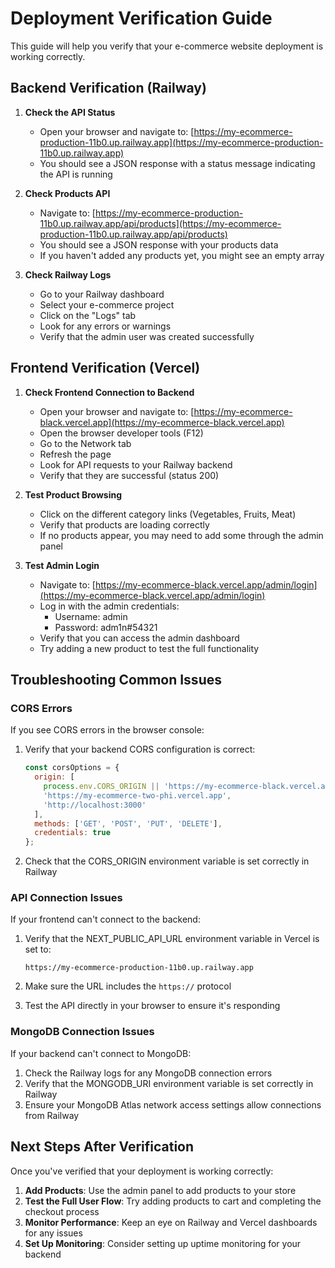 # Deployment Verification Guide

This guide will help you verify that your e-commerce website deployment is working correctly.

## Backend Verification (Railway)

1. **Check the API Status**
   - Open your browser and navigate to: [https://my-ecommerce-production-11b0.up.railway.app](https://my-ecommerce-production-11b0.up.railway.app)
   - You should see a JSON response with a status message indicating the API is running

2. **Check Products API**
   - Navigate to: [https://my-ecommerce-production-11b0.up.railway.app/api/products](https://my-ecommerce-production-11b0.up.railway.app/api/products)
   - You should see a JSON response with your products data
   - If you haven't added any products yet, you might see an empty array

3. **Check Railway Logs**
   - Go to your Railway dashboard
   - Select your e-commerce project
   - Click on the "Logs" tab
   - Look for any errors or warnings
   - Verify that the admin user was created successfully

## Frontend Verification (Vercel)

1. **Check Frontend Connection to Backend**
   - Open your browser and navigate to: [https://my-ecommerce-black.vercel.app](https://my-ecommerce-black.vercel.app)
   - Open the browser developer tools (F12)
   - Go to the Network tab
   - Refresh the page
   - Look for API requests to your Railway backend
   - Verify that they are successful (status 200)

2. **Test Product Browsing**
   - Click on the different category links (Vegetables, Fruits, Meat)
   - Verify that products are loading correctly
   - If no products appear, you may need to add some through the admin panel

3. **Test Admin Login**
   - Navigate to: [https://my-ecommerce-black.vercel.app/admin/login](https://my-ecommerce-black.vercel.app/admin/login)
   - Log in with the admin credentials:
     - Username: admin
     - Password: adm1n#54321
   - Verify that you can access the admin dashboard
   - Try adding a new product to test the full functionality

## Troubleshooting Common Issues

### CORS Errors

If you see CORS errors in the browser console:

1. Verify that your backend CORS configuration is correct:
   ```javascript
   const corsOptions = {
     origin: [
       process.env.CORS_ORIGIN || 'https://my-ecommerce-black.vercel.app',
       'https://my-ecommerce-two-phi.vercel.app',
       'http://localhost:3000'
     ],
     methods: ['GET', 'POST', 'PUT', 'DELETE'],
     credentials: true
   };
   ```

2. Check that the CORS_ORIGIN environment variable is set correctly in Railway

### API Connection Issues

If your frontend can't connect to the backend:

1. Verify that the NEXT_PUBLIC_API_URL environment variable in Vercel is set to:
   ```
   https://my-ecommerce-production-11b0.up.railway.app
   ```

2. Make sure the URL includes the `https://` protocol

3. Test the API directly in your browser to ensure it's responding

### MongoDB Connection Issues

If your backend can't connect to MongoDB:

1. Check the Railway logs for any MongoDB connection errors
2. Verify that the MONGODB_URI environment variable is set correctly in Railway
3. Ensure your MongoDB Atlas network access settings allow connections from Railway

## Next Steps After Verification

Once you've verified that your deployment is working correctly:

1. **Add Products**: Use the admin panel to add products to your store
2. **Test the Full User Flow**: Try adding products to cart and completing the checkout process
3. **Monitor Performance**: Keep an eye on Railway and Vercel dashboards for any issues
4. **Set Up Monitoring**: Consider setting up uptime monitoring for your backend
